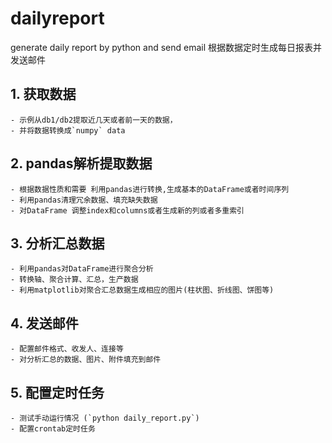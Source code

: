 # dailyreport
generate daily report by python and send  email 
根据数据定时生成每日报表并发送邮件

## 1. 获取数据
    - 示例从db1/db2提取近几天或者前一天的数据，
    - 并将数据转换成`numpy` data
    
## 2. pandas解析提取数据
    - 根据数据性质和需要 利用pandas进行转换,生成基本的DataFrame或者时间序列
    - 利用pandas清理冗余数据、填充缺失数据
    - 对DataFrame 调整index和columns或者生成新的列或者多重索引
    
    
## 3. 分析汇总数据
    - 利用pandas对DataFrame进行聚合分析
    - 转换轴、聚合计算、汇总，生产数据
    - 利用matplotlib对聚合汇总数据生成相应的图片(柱状图、折线图、饼图等)
    
## 4. 发送邮件
    - 配置邮件格式、收发人、连接等
    - 对分析汇总的数据、图片、附件填充到邮件
   
## 5. 配置定时任务
    - 测试手动运行情况 (`python daily_report.py`)
    - 配置crontab定时任务


